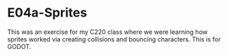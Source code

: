 # E04a-Sprites
This was an exercise for my C220 class where we were learning how sprites worked via creating collisions and bouncing characters. This is for GODOT.
